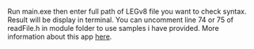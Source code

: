 Run main.exe then enter full path of LEGv8 file you want to check syntax. Result will be display in terminal.
You can uncomment line 74 or 75 of readFile.h in module folder to use samples i have provided.
More information about this app [here](https://drive.google.com/file/d/18WifGVI-tuloXTtKFuYf12Yrh8vdkFLm/view?usp=share_link).
